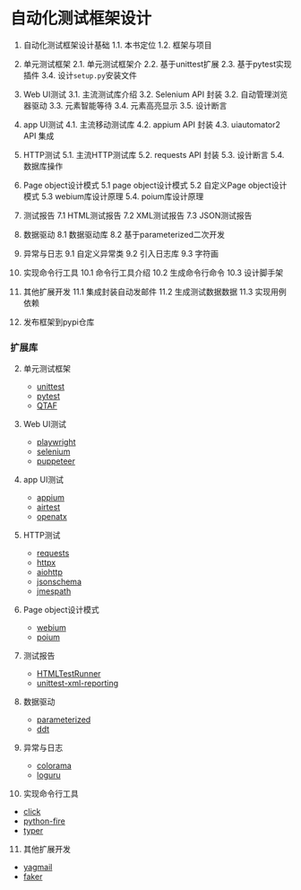 # 自动化测试框架设计

1. 自动化测试框架设计基础
  1.1. 本书定位
  1.2. 框架与项目

2. 单元测试框架
  2.1. 单元测试框架介
  2.2. 基于unittest扩展
  2.3. 基于pytest实现插件
  3.4. 设计`setup.py`安装文件

3. Web UI测试
  3.1. 主流测试库介绍
  3.2. Selenium API 封装
  3.2. 自动管理浏览器驱动
  3.3. 元素智能等待
  3.4. 元素高亮显示
  3.5. 设计断言

4. app UI测试
  4.1. 主流移动测试库
  4.2. appium API 封装
  4.3. uiautomator2 API 集成

5. HTTP测试
  5.1. 主流HTTP测试库
  5.2. requests API 封装
  5.3. 设计断言
  5.4. 数据库操作

6. Page object设计模式
  5.1 page object设计模式
  5.2 自定义Page object设计模式
  5.3 webium库设计原理
  5.4. poium库设计原理

7. 测试报告
  7.1 HTML测试报告
  7.2 XML测试报告
  7.3 JSON测试报告

8. 数据驱动
  8.1 数据驱动库
  8.2 基于parameterized二次开发

9. 异常与日志
  9.1 自定义异常类
  9.2 引入日志库
  9.3 字符画

10. 实现命令行工具
  10.1 命令行工具介绍
  10.2 生成命令行命令
  10.3 设计脚手架

11. 其他扩展开发
  11.1 集成封装自动发邮件
  11.2 生成测试数据数据
  11.3 实现用例依赖

12. 发布框架到pypi仓库


### 扩展库

2. 单元测试框架
   * [unittest](https://docs.python.org/zh-cn/3/library/unittest.html)
   * [pytest](https://github.com/pytest-dev)
   * [QTAF](https://github.com/Tencent/QTAF)

3. Web UI测试
   * [playwright](https://github.com/microsoft/playwright-python)
   * [selenium](https://github.com/SeleniumHQ/selenium)
   * [puppeteer](https://github.com/puppeteer/puppeteer)

4. app UI测试
   * [appium](https://github.com/appium/appium)
   * [airtest](https://github.com/AirtestProject/Airtest)
   * [openatx](https://github.com/openatx/uiautomator2)

5. HTTP测试
   * [requests](https://github.com/psf/requests)
   * [httpx](https://github.com/encode/httpx)
   * [aiohttp](https://github.com/aio-libs/aiohttp)
   * [jsonschema](https://github.com/Julian/jsonschema)
   * [jmespath](https://github.com/jmespath/jmespath.py)

6. Page object设计模式
   * [webium](https://github.com/wgnet/webium)
   * [poium](https://github.com/SeldomQA/poium)

7. 测试报告
   * [HTMLTestRunner](https://github.com/SeldomQA/HTMLTestRunner)
   * [unittest-xml-reporting](https://github.com/xmlrunner/unittest-xml-reporting)


8. 数据驱动
   * [parameterized](https://github.com/wolever/parameterized)
   * [ddt](https://github.com/datadriventests/ddt)

9. 异常与日志
   * [colorama](https://github.com/tartley/colorama)
   * [loguru](https://github.com/Delgan/loguru)

10. 实现命令行工具
   * [click](https://github.com/pallets/click)
   * [python-fire](https://github.com/google/python-fire)
   * [typer](https://github.com/tiangolo/typer)

11. 其他扩展开发
   * [yagmail](https://github.com/kootenpv/yagmail)
   * [faker](https://github.com/joke2k/faker)

